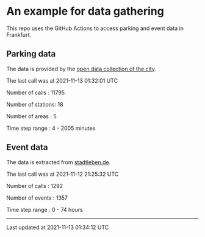 # An example for data gathering

This repo uses the GitHub Actions to access parking and event data in Frankfurt.

## Parking data
The data is provided by the [open data collection of the city](https://www.offenedaten.frankfurt.de/).

The last call was at 2021-11-13 01:32:01 UTC

Number of calls   : 11795

Number of stations:    18

Number of areas   :     5

Time step range   :     4 -  2005 minutes


## Event data
The data is extracted from [stadtleben.de](https://stadtleben.de/frankfurt/).

The last call was at 2021-11-12 21:25:32 UTC

Number of calls   : 1292

Number of events  : 1357

Time step range   :    0 -   74 hours


----

Last updated at 2021-11-13 01:34:12 UTC
